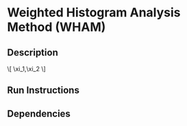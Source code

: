 # Weighted Histogram Analysis Method (WHAM)

## Description

\\[ \xi_1,\xi_2 \\]

## Run Instructions

## Dependencies
